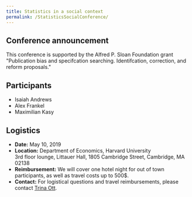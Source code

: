 ```yaml
---
title: Statistics in a social context
permalink: /StatisticsSocialConference/
---
```



## Conference announcement



This conference is supported by the Alfred P. Sloan Foundation grant "Publication bias and specifcation searching. Identifcation, correction, and reform proposals."

## Participants
* Isaiah Andrews
* Alex Frankel
* Maximilian Kasy


## Logistics
* **Date:** May 10, 2019
* **Location:** Department of Economics, Harvard University  
  3rd floor lounge, Littauer Hall, 1805 Cambridge Street, Cambridge, MA 02138
* **Reimbursement:** We will cover one hotel night for out of town participants, as well as travel costs up to 500$.
* **Contact:** For logistical questions and travel reimbursements, please contact [Trina Ott](mailto:ott@fas.harvard.edu).







